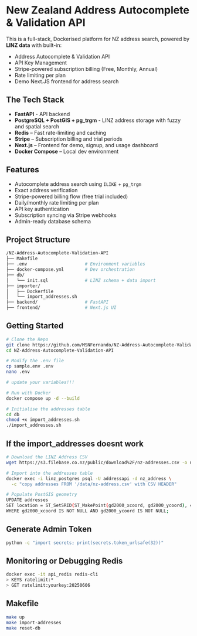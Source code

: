 # New Zealand Address Autocomplete &amp; Validation API

This is a full-stack, Dockerised platform for NZ address search, powered by **LINZ data** with built-in:
- Address Autocomplete &amp; Validation API
- API Key Management
- Stripe-powered subscription billing (Free, Monthly, Annual)
- Rate limiting per plan
- Demo Next.JS frontend for address search


## The Tech Stack

- **FastAPI** - API backend
- **PostgreSQL + PostGIS + pg_trgm** - LINZ address storage with fuzzy and spatial search
- **Redis** – Fast rate-limiting and caching
- **Stripe** – Subscription billing and trial periods
- **Next.js** – Frontend for demo, signup, and usage dashboard
- **Docker Compose** – Local dev environment


## Features

- Autocomplete address search using `ILIKE` + `pg_trgm`
- Exact address verification
- Stripe-powered billing flow (free trial included)
- Daily/monthly rate limiting per plan
- API key authentication
- Subscription syncing via Stripe webhooks
- Admin-ready database schema


## Project Structure
```bash
/NZ-Address-Autocomplete-Validation-API
├── Makefile
├── .env                      # Environment variables
├── docker-compose.yml        # Dev orchestration
├── db/
│   └── init.sql              # LINZ schema + data import
├── importer/
│   ├── Dockerfile
│   └── import_addresses.sh
├── backend/                  # FastAPI
├── frontend/                 # Next.js UI
```

## Getting Started
```bash
# Clone the Repo
git clone https://github.com/MSNFernando/NZ-Address-Autocomplete-Validation-API.get
cd NZ-Address-Autocomplete-Validation-API

# Modify the .env file
cp sample.env .env
nano .env

# update your variables!!!

# Run with Docker
docker compose up -d --build

# Initialise the addresses table
cd db
chmod +x import_addresses.sh
./import_addresses.sh
```

## If the import_addresses doesnt work
```bash
# Download the LINZ Address CSV
wget https://s3.filebase.co.nz/public/download%2F/nz-addresses.csv -o nz-address.csv

# Import into the addresses table
docker exec -i linz_postgres psql -U addressapi -d nz_address \
  -c "copy addresses FROM '/data/nz-address.csv' with CSV HEADER"

# Populate PostGIS geometry
UPDATE addresses
SET location = ST_SetSRID(ST_MakePoint(gd2000_xcoord, gd2000_ycoord), 4167)
WHERE gd2000_xcoord IS NOT NULL AND gd2000_ycoord IS NOT NULL;
```

## Generate Admin Token
```bash
python -c "import secrets; print(secrets.token_urlsafe(32))"
```

## Monitoring or Debugging Redis
```bash
docker exec -it api_redis redis-cli
> KEYS ratelimit:*
> GET ratelimit:yourkey:20250606
```

## Makefile
```bash
make up
make import-addresses
make reset-db
```
